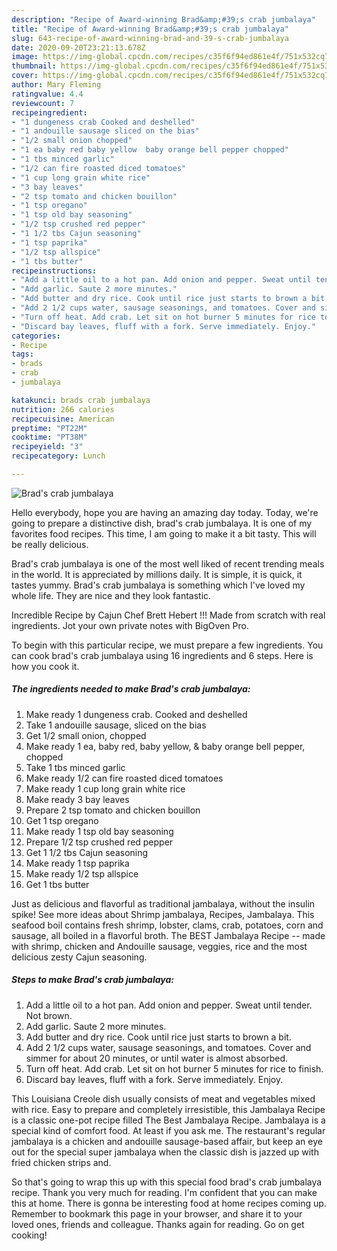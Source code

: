 ```yaml
---
description: "Recipe of Award-winning Brad&amp;#39;s crab jumbalaya"
title: "Recipe of Award-winning Brad&amp;#39;s crab jumbalaya"
slug: 643-recipe-of-award-winning-brad-and-39-s-crab-jumbalaya
date: 2020-09-20T23:21:13.678Z
image: https://img-global.cpcdn.com/recipes/c35f6f94ed861e4f/751x532cq70/brads-crab-jumbalaya-recipe-main-photo.jpg
thumbnail: https://img-global.cpcdn.com/recipes/c35f6f94ed861e4f/751x532cq70/brads-crab-jumbalaya-recipe-main-photo.jpg
cover: https://img-global.cpcdn.com/recipes/c35f6f94ed861e4f/751x532cq70/brads-crab-jumbalaya-recipe-main-photo.jpg
author: Mary Fleming
ratingvalue: 4.4
reviewcount: 7
recipeingredient:
- "1 dungeness crab Cooked and deshelled"
- "1 andouille sausage sliced on the bias"
- "1/2 small onion chopped"
- "1 ea baby red baby yellow  baby orange bell pepper chopped"
- "1 tbs minced garlic"
- "1/2 can fire roasted diced tomatoes"
- "1 cup long grain white rice"
- "3 bay leaves"
- "2 tsp tomato and chicken bouillon"
- "1 tsp oregano"
- "1 tsp old bay seasoning"
- "1/2 tsp crushed red pepper"
- "1 1/2 tbs Cajun seasoning"
- "1 tsp paprika"
- "1/2 tsp allspice"
- "1 tbs butter"
recipeinstructions:
- "Add a little oil to a hot pan. Add onion and pepper. Sweat until tender. Not brown."
- "Add garlic. Saute 2 more minutes."
- "Add butter and dry rice. Cook until rice just starts to brown a bit."
- "Add 2 1/2 cups water, sausage seasonings, and tomatoes. Cover and simmer for about 20 minutes, or until water is almost absorbed."
- "Turn off heat. Add crab. Let sit on hot burner 5 minutes for rice to finish."
- "Discard bay leaves, fluff with a fork. Serve immediately. Enjoy."
categories:
- Recipe
tags:
- brads
- crab
- jumbalaya

katakunci: brads crab jumbalaya 
nutrition: 266 calories
recipecuisine: American
preptime: "PT22M"
cooktime: "PT38M"
recipeyield: "3"
recipecategory: Lunch

---
```



![Brad&#39;s crab jumbalaya](https://img-global.cpcdn.com/recipes/c35f6f94ed861e4f/751x532cq70/brads-crab-jumbalaya-recipe-main-photo.jpg)

Hello everybody, hope you are having an amazing day today. Today, we're going to prepare a distinctive dish, brad&#39;s crab jumbalaya. It is one of my favorites food recipes. This time, I am going to make it a bit tasty. This will be really delicious.

Brad&#39;s crab jumbalaya is one of the most well liked of recent trending meals in the world. It is appreciated by millions daily. It is simple, it is quick, it tastes yummy. Brad&#39;s crab jumbalaya is something which I've loved my whole life. They are nice and they look fantastic.

Incredible Recipe by Cajun Chef Brett Hebert !!! Made from scratch with real ingredients. Jot your own private notes with BigOven Pro.


To begin with this particular recipe, we must prepare a few ingredients. You can cook brad&#39;s crab jumbalaya using 16 ingredients and 6 steps. Here is how you cook it.

<!--inarticleads1-->

##### The ingredients needed to make Brad&#39;s crab jumbalaya:

1. Make ready 1 dungeness crab. Cooked and deshelled
1. Take 1 andouille sausage, sliced on the bias
1. Get 1/2 small onion, chopped
1. Make ready 1 ea, baby red, baby yellow, &amp; baby orange bell pepper, chopped
1. Take 1 tbs minced garlic
1. Make ready 1/2 can fire roasted diced tomatoes
1. Make ready 1 cup long grain white rice
1. Make ready 3 bay leaves
1. Prepare 2 tsp tomato and chicken bouillon
1. Get 1 tsp oregano
1. Make ready 1 tsp old bay seasoning
1. Prepare 1/2 tsp crushed red pepper
1. Get 1 1/2 tbs Cajun seasoning
1. Make ready 1 tsp paprika
1. Make ready 1/2 tsp allspice
1. Get 1 tbs butter


Just as delicious and flavorful as traditional jambalaya, without the insulin spike! See more ideas about Shrimp jambalaya, Recipes, Jambalaya. This seafood boil contains fresh shrimp, lobster, clams, crab, potatoes, corn and sausage, all boiled in a flavorful broth. The BEST Jambalaya Recipe -- made with shrimp, chicken and Andouille sausage, veggies, rice and the most delicious zesty Cajun seasoning. 

<!--inarticleads2-->

##### Steps to make Brad&#39;s crab jumbalaya:

1. Add a little oil to a hot pan. Add onion and pepper. Sweat until tender. Not brown.
1. Add garlic. Saute 2 more minutes.
1. Add butter and dry rice. Cook until rice just starts to brown a bit.
1. Add 2 1/2 cups water, sausage seasonings, and tomatoes. Cover and simmer for about 20 minutes, or until water is almost absorbed.
1. Turn off heat. Add crab. Let sit on hot burner 5 minutes for rice to finish.
1. Discard bay leaves, fluff with a fork. Serve immediately. Enjoy.


This Louisiana Creole dish usually consists of meat and vegetables mixed with rice. Easy to prepare and completely irresistible, this Jambalaya Recipe is a classic one-pot recipe filled The Best Jambalaya Recipe. Jambalaya is a special kind of comfort food. At least if you ask me. The restaurant&#39;s regular jambalaya is a chicken and andouille sausage-based affair, but keep an eye out for the special super jambalaya when the classic dish is jazzed up with fried chicken strips and. 

So that's going to wrap this up with this special food brad&#39;s crab jumbalaya recipe. Thank you very much for reading. I'm confident that you can make this at home. There is gonna be interesting food at home recipes coming up. Remember to bookmark this page in your browser, and share it to your loved ones, friends and colleague. Thanks again for reading. Go on get cooking!
